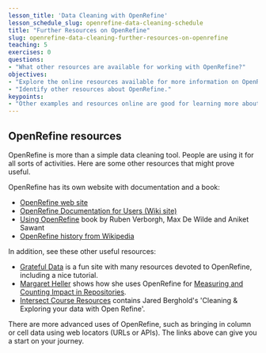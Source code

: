 ```yaml
---
lesson_title: 'Data Cleaning with OpenRefine'
lesson_schedule_slug: openrefine-data-cleaning-schedule
title: "Further Resources on OpenRefine"
slug: openrefine-data-cleaning-further-resources-on-openrefine
teaching: 5
exercises: 0
questions:
- "What other resources are available for working with OpenRefine?"
objectives:
- "Explore the online resources available for more information on OpenRefine."
- "Identify other resources about OpenRefine."
keypoints:
- "Other examples and resources online are good for learning more about OpenRefine"
---
```


## OpenRefine resources

OpenRefine is more than a simple data cleaning tool. People are using it for all sorts of activities. Here are some
other resources that might prove useful.

OpenRefine has its own website with documentation and a book:

* [OpenRefine web site](http://openrefine.org/)
* [OpenRefine Documentation for Users (Wiki site)](https://github.com/OpenRefine/OpenRefine/wiki/Documentation-For-Users)
* [Using OpenRefine](http://www.worldcat.org/title/using-openrefine-the-essential-openrefine-guide-that-takes-you-from-data-analysis-and-error-fixing-to-linking-your-dataset-to-the-web/oclc/889271264) book by Ruben Verborgh, Max De Wilde and Aniket Sawant
* [OpenRefine history from Wikipedia](https://en.wikipedia.org/wiki/OpenRefine)

In addition, see these other useful resources:

* [Grateful Data](https://github.com/scottythered/gratefuldata/wiki) is a fun site with many resources devoted to OpenRefine, including a nice tutorial.
* [Margaret Heller](http://www.gloriousgeneralist.com/) shows how she uses OpenRefine for [Measuring and Counting Impact in Repositories](http://www.gloriousgeneralist.com/2014/12/notes-on-measuring-and-calculating-impact-in-institutional-repositories/).
* [Intersect Course Resources](https://github.com/IntersectAustralia/TrainingMaterials/tree/master/or) contains 
Jared Berghold's 'Cleaning & Exploring your data with Open Refine'. 

There are more advanced uses of OpenRefine, such as bringing in column or cell data using web locators (URLs or APIs).
The links above can give you a start on your journey.
